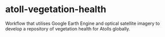 # atoll-vegetation-health
Workflow that utilises Google Earth Engine and optical satellite imagery to develop a repository of vegetation health for Atolls globally.

